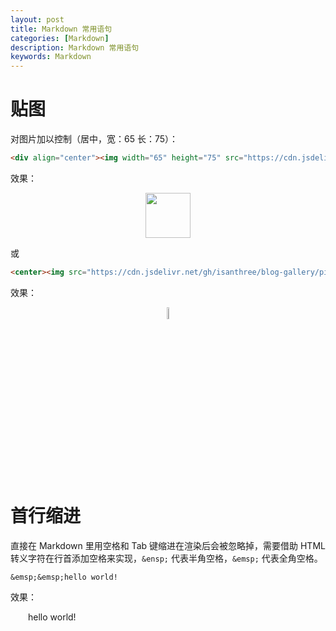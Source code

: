 ```yaml
---
layout: post
title: Markdown 常用语句
categories: [Markdown]
description: Markdown 常用语句
keywords: Markdown
---
```


  

# 贴图

对图片加以控制（居中，宽：65 长：75）：

```html
<div align="center"><img width="65" height="75" src="https://cdn.jsdelivr.net/gh/isanthree/blog-gallery/pic/title.ico"/></div>
```

效果：

<div align="center"><img width="72" height="72" 
src="https://cdn.jsdelivr.net/gh/isanthree/blog-gallery/pic/title.ico"/>
</div>


或

```html
<center><img src="https://cdn.jsdelivr.net/gh/isanthree/blog-gallery/pic/title.ico" style="width:7%"></center>
```

效果：

<center><img src="https://cdn.jsdelivr.net/gh/isanthree/blog-gallery/pic/title.ico" style="width:7%"/></center>

# 首行缩进

直接在 Markdown 里用空格和 Tab 键缩进在渲染后会被忽略掉，需要借助 HTML 转义字符在行首添加空格来实现，`&ensp;` 代表半角空格，`&emsp;` 代表全角空格。

```
&emsp;&emsp;hello world!
```

效果：

&emsp;&emsp;hello world!

